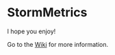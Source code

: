 # StormMetrics

I hope you enjoy!

Go to the [Wiki](https://github.com/JustAnother-Programmer/StormMetrics/wiki) for more information.

